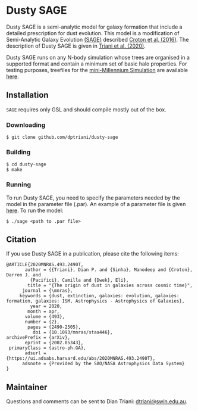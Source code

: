 # Dusty SAGE

Dusty SAGE is a semi-analytic model for galaxy formation that include a detailed prescription for dust evolution. This model is a modification of Semi-Analytic Galaxy Evolution [(SAGE)](https://github.com/darrencroton/sage) described [Croton et al. (2016)](http://arxiv.org/abs/1601.04709). The description of Dusty SAGE is given in [Triani et al. (2020)](https://arxiv.org/abs/2002.05343).

Dusty SAGE runs on any N-body simulation whose trees are organised in a supported format and contain a minimum set of basic halo properties. For testing purposes, treefiles for the [mini-Millennium Simulation](http://arxiv.org/abs/astro-ph/0504097) are available [here](https://data-portal.hpc.swin.edu.au/dataset/mini-millennium-simulation). 

## Installation 
```SAGE``` requires only GSL and should compile mostly out of the box.
### Downloading
```
$ git clone github.com/dptriani/dusty-sage
```
### Building
```
$ cd dusty-sage
$ make
```
### Running
To run Dusty SAGE, you need to specify the parameters needed by the model in the parameter file (.par). An example of a parameter file is given [here](https://github.com/dptriani/dusty-sage/blob/master/src/auxdata/trees/mini-millennium/mini-millennium.par). To run the model:
```
$ ./sage <path to .par file>
```

## Citation
If you use Dusty SAGE in a publication, please cite the following items:

```
@ARTICLE{2020MNRAS.493.2490T,
       author = {{Triani}, Dian P. and {Sinha}, Manodeep and {Croton}, Darren J. and
         {Pacifici}, Camilla and {Dwek}, Eli},
        title = "{The origin of dust in galaxies across cosmic time}",
      journal = {\mnras},
     keywords = {dust, extinction, galaxies: evolution, galaxies: formation, galaxies: ISM, Astrophysics - Astrophysics of Galaxies},
         year = 2020,
        month = apr,
       volume = {493},
       number = {2},
        pages = {2490-2505},
          doi = {10.1093/mnras/staa446},
archivePrefix = {arXiv},
       eprint = {2002.05343},
 primaryClass = {astro-ph.GA},
       adsurl = {https://ui.adsabs.harvard.edu/abs/2020MNRAS.493.2490T},
      adsnote = {Provided by the SAO/NASA Astrophysics Data System}
}
```


## Maintainer 

Questions and comments can be sent to Dian Triani: dtriani@swin.edu.au.
